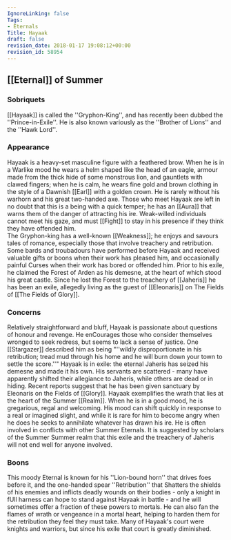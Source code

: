 ```yaml
---
IgnoreLinking: false
Tags:
- Eternals
Title: Hayaak
draft: false
revision_date: 2018-01-17 19:08:12+00:00
revision_id: 58954
---
```


## [[Eternal]] of Summer
### Sobriquets
[[Hayaak]] is called the ''Gryphon-King'', and has recently been dubbed the ''Prince-in-Exile''. 
He is also known variously as the ''Brother of Lions'' and the ''Hawk Lord''.
### Appearance
Hayaak is a heavy-set masculine figure with a feathered brow. When he is in a Warlike mood he wears a helm shaped like the head of an eagle, armour made from the thick hide of some monstrous lion, and gauntlets with clawed fingers; when he is calm, he wears fine gold and brown clothing in the style of a Dawnish [[Earl]] with a golden crown. He is rarely without his warhorn and his great two-handed axe.
Those who meet Hayaak are left in no doubt that this is a being with a quick temper; he has an [[Aura]] that warns them of the danger of attracting his ire. Weak-willed individuals cannot meet his gaze, and must [[Fight]] to stay in his presence if they think they have offended him.  
The Gryphon-king has a well-known [[Weakness]]; he enjoys and savours tales of romance, especially those that involve treachery and retribution. Some bards and troubadours have performed before Hayaak and received valuable gifts or boons when their work has pleased him, and occasionally painful Curses when their work has bored or offended him.
Prior to his exile, he claimed the Forest of Arden as his demesne, at the heart of which stood his great castle. Since he lost the Forest to the treachery of [[Jaheris]] he has been an exile, allegedly living as the guest of [[Eleonaris]] on The Fields of [[The Fields of Glory]].
### Concerns
Relatively straightforward and bluff, Hayaak is passionate about questions of honour and revenge. He enCourages those who consider themselves wronged to seek redress, but seems to lack a sense of justice. One [[Stargazer]] described him as being "''wildly disproportionate in his retribution; tread mud through his home and he will burn down your town to settle the score.''"
Hayaak is in exile: the eternal Jaheris has seized his demesne and made it his own. His servants are scattered - many have apparently shifted their allegiance to Jaheris, while others are dead or in hiding. Recent reports suggest that he has been given sanctuary by Eleonaris on the Fields of [[Glory]].
Hayaak exemplifies the wrath that lies at the heart of the Summer [[Realm]]. When he is in a good mood, he is gregarious, regal and welcoming. His mood can shift quickly in response to a real or imagined slight, and while it is rare for him to become angry when he does he seeks to annihilate whatever has drawn his ire. He is often involved in conflicts with other Summer Eternals. It is suggested by scholars of the Summer Summer realm that this exile and the treachery of Jaheris will not end well for anyone involved.
### Boons
This moody Eternal is known for his ''Lion-bound horn'' that drives foes before it, and the one-handed spear ''Retribution'' that Shatters the shields of his enemies and inflicts deadly wounds on their bodies - only a knight in fUll harness can hope to stand against Hayaak in battle - and he will sometimes offer a fraction of these powers to mortals. He can also fan the flames of wrath or vengeance in a mortal heart, helping to harden them for the retribution they feel they must take.
Many of Hayaak's court were knights and warriors, but since his exile that court is greatly diminished.